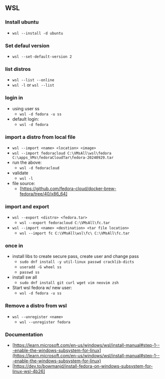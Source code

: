 ## WSL 

### Install ubuntu
- `wsl --install -d ubuntu`

### Set defaul version
- `wsl --set-default-version 2`

### list distros
- `wsl --list --online`
- `wsl -l` or `wsl --list`

### login in
- using user ss
    - `wsl -d fedora -u ss`
- default login:
    - `wsl -d fedora`

### import a distro from local file
- `wsl --import <name> <location> <image>`
- `wsl --import fedoracloud C:\VMsAll\wsl\fedora C:\apps_VMs\fedoraCloudTar\fedora-20240929.tar`
- run the above:
    - `wsl -d fedoracloud`
- validate
    - `wsl -l`
- file source:
    - [https://github.com/fedora-cloud/docker-brew-fedora/tree/40/x86_64]

### import and export
- `wsl --export <distro> <fedora.tar>`
    - `wsl --export fedoracloud C:\VMsAll\fc.tar`
- `wsl --import <name> <destination> <tar file location>`
    - `wsl --import fc C:\VMsAll\wsl\fc\ C:\VMsAll\fc.tar`

### once in
- install libs to create secure pass, create user and change pass
    - `sudo dnf install -y util-linux passwd cracklib-dicts`
    - `useradd -G wheel ss`
    - `passwd ss`
- install sw all
    - `sudo dnf install git curl wget vim neovim zsh`
- Start wsl fedora w/ new user:
    - `wsl -d fedora -u ss`

### Remove a distro from wsl
- `wsl --unregister <name>`
    - `wsl --unregister fedora`

### Documentation
- [https://learn.microsoft.com/en-us/windows/wsl/install-manual#step-1---enable-the-windows-subsystem-for-linux](https://learn.microsoft.com/en-us/windows/wsl/install-manual#step-1---enable-the-windows-subsystem-for-linux)
- [https://dev.to/bowmanjd/install-fedora-on-windows-subsystem-for-linux-wsl-4b26]

